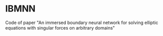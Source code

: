 # IBMNN
Code of paper "An immersed boundary neural network for solving elliptic equations with singular forces on arbitrary domains"
